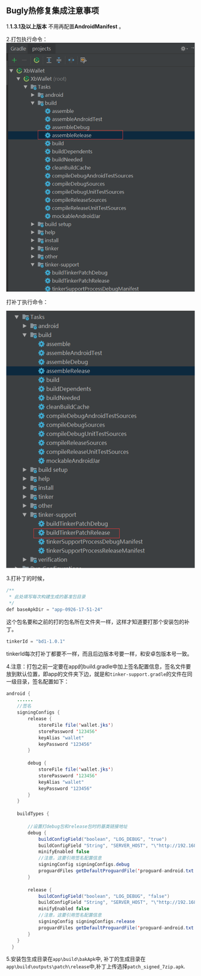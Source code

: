 ## Bugly热修复集成注意事项

1.**1.3.1及以上版本** 不用再配置**AndroidManifest** 。

2.打包执行命令：![1](1.png)

打补丁执行命令：

![2](2.png)



3.打补丁的时候，

~~~~java
/**
 * 此处填写每次构建生成的基准包目录
 */
def baseApkDir = "app-0926-17-51-24"
~~~~

这个包名要和之前的打的包名所在文件夹一样，这样才知道要打那个安装包的补丁。

~~~~java
tinkerId = "bd1-1.0.1"
~~~~

tinkerId每次打补丁都要不一样，而且后边版本号要一样，和安卓包版本号一致。

4.注意：打包之前一定要在app的build.gradle中加上签名配置信息，签名文件要放到默认位置，即app的文件夹下边，就是和`tinker-support.gradle`的文件在同一级目录，签名配置如下：

~~~~java
android {
 	......
    //签名
    signingConfigs {
        release {
            storeFile file('wallet.jks')
            storePassword '123456'
            keyAlias "wallet"
            keyPassword "123456"
        }

        debug {
            storeFile file('wallet.jks')
            storePassword '123456'
            keyAlias "wallet"
            keyPassword "123456"
        }
    }

    buildTypes {

        //设置打debug包和release包时的基类链接地址
        debug {
            buildConfigField("boolean", "LOG_DEBUG", "true")
            buildConfigField "String", "SERVER_HOST", "\"http://192.168.0.3:9100/\""
            minifyEnabled false
            //注意，这要引用签名配置信息
            signingConfig signingConfigs.debug
            proguardFiles getDefaultProguardFile('proguard-android.txt'), 'proguard-rules.pro'
        }

        release {
            buildConfigField("boolean", "LOG_DEBUG", "false")
            buildConfigField "String", "SERVER_HOST", "\"http://192.168.0.3:9100/\""
            minifyEnabled false
            //注意，这要引用签名配置信息
            signingConfig signingConfigs.release
            proguardFiles getDefaultProguardFile('proguard-android.txt'), 'proguard-rules.pro'
        }
    }
  }
~~~~

5.安装包生成目录在`app\build\bakApk`中, 补丁的生成目录在`app\build\outputs\patch\release`中,补丁上传选择`patch_signed_7zip.apk`.